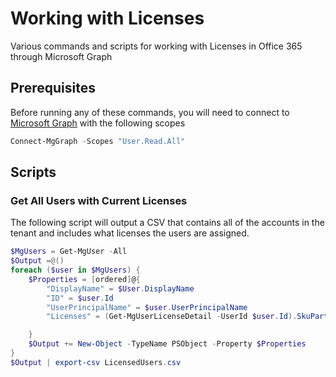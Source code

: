 # Working with Licenses

Various commands and scripts for working with Licenses in Office 365 through Microsoft Graph

## Prerequisites

Before running any of these commands, you will need to connect to [Microsoft Graph](../1%20Global/Microsoft.Graph.md) with the following scopes

```PowerShell
Connect-MgGraph -Scopes "User.Read.All"
```

## Scripts

### Get All Users with Current Licenses

The following script will output a CSV that contains all of the accounts in the tenant and includes what licenses the users are assigned.

```PowerShell
$MgUsers = Get-MgUser -All
$Output =@()
foreach ($user in $MgUsers) {
    $Properties = [ordered]@{
        "DisplayName" = $User.DisplayName
        "ID" = $user.Id
        "UserPrincipalName" = $user.UserPrincipalName
        "Licenses" = (Get-MgUserLicenseDetail -UserId $user.Id).SkuPartNumber -join ";"

    }
    $Output += New-Object -TypeName PSObject -Property $Properties
}
$Output | export-csv LicensedUsers.csv
```
